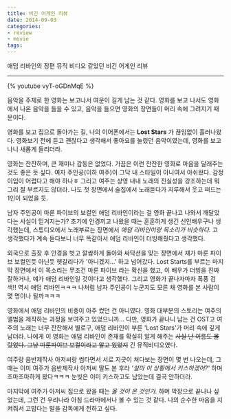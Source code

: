 ```yaml
---
title: 비긴 어게인 리뷰
date: 2014-09-03
categories:
- review
- movie
tags:
---
```


애덤 리바인의 장편 뮤직 비디오 같았던 비긴 어게인 리뷰

<!-- more -->

---
{% youtube vyT-oGDnMqE %}

음악을 주제로 한 영화는 보고나서 여운이 길게 남는 것 같다. 영화를 보고 나서도 영화에서 나온 음악을 들을 수 있고, 음악을 들으면 영화의 장면들이 머리 속에 그려지기 때문이다.

영화를 보고 집으로 돌아가는 길, 나의 이어폰에서는 **Lost Stars** 가 끊임없이 흘러나왔다. 영화보기 전에 듣고 괜찮다고 생각해서 좋아요를 눌렀던 음악이였는데, 영화를 보고나니 새롭게 들리더라.

영화는 잔잔하며, 큰 재미나 감동은 없었다. 가끔은 이런 잔잔한 영화로 마음을 달래주는 것도 좋은 듯 싶다. 여자 주인공(이하 여주)이 그닥 내 스타일이 아니여서 아쉬웠다. 감정이입이 어렵다고 해야 하나ㅎ 그리고 여주는 상영 내내 노래의 진실성을 강조하는데 뭐 그리 잘 부르지도 않더라. 나도 첫 장면에서 술집에서 노래듣다가 지루해서 웃고 떠드는 1인이 되었을 듯.

남자 주인공이 마룬 파이브의 보컬인 애덤 리바인이라는 걸 영화 끝나고 나와서 깨달았다는 사실이 믿겨지는가? 초기에 안경끼고 나왔을 때는 훈훈하게 생긴 신인배우구나 생각했는데, 스튜디오에서 노래부르는 장면에서 *애덤 리바인이랑 목소리가 비슷하다.* 고 생각했다가 계속 듣다보니 너무 똑같아서 애덤 리바인이 더빙해줬다고 생각했다.

외국으로 출장 후 안경을 벗고 깔쌈하게 돌아와 싸닥션을 맞는 장면에서 쟤가 마룬 파이브 보컬인듯 아닌듯 헷갈리다가 '아니겠지...' 하고 넘어갔다. Lost Starts를 부르는 마지막 장면에서 이 목소리는 무조건 마룬 파이브 라는 확신을 했고, 이 배우가 더빙을 진짜 잘하거나, 얘가 애덤 리바인일 것이다고 생각했다. 그리고 영화가 끝나자마자 폭풍 검색!! 역시 애덤 리바인ㅋㅋㅋ 나처럼 남자 주인공이 누군지도 모른 채 영화를 본 사람이 몇 명이나 될까ㅋㅋㅋ

영화에서 애덤 리바인의 비중이 아주 컸던 건 아니였다. 영화 대부분의 스토리는 여주의 앨범을 제작하는 과정을 보여주고 있었으니까... 다만, 영화가 끝나니 남는 건 OST고 여주의 노래는 너무 잔잔해서 별로구, 애덤 리바인이 부른 'Lost Stars'가 머리 속에 깊게 남더라. 나에게 이 영화는 애덤 리바인이 존재를 확실히 알게 해주는 ~~사실 난 이름도 몰랐었다. 그냥 마룬파이브 보컬이라고 알고 있었지~~ 긴 뮤직비디오였다.

여주랑 음반제작사 아저씨랑 썸타면서 서로 지긋이 쳐다보는 장면이 몇 번 나오는데, 그 때는 이미 여주가 음반제작사 아저씨 딸도 본 후라 *'설마 이 상황에서 키스하겠어?'* 하며 조마조마하게 봤다ㅋㅋㅋ 눈빛은 이미 키스하고도 남았는데 결국 안하더라.

마지막에 여주가 아저씨 집으로 왔을 때는 *올 것이 온 것인가.* 하며 막장으로 끝나나 싶었는데, 그런 건 우리나라 아침 드라마에서나 볼 수 있는 것 같다. 나의 순수한 마음을 지켜줘서 고맙다는 말을 감독에게 전하고 싶다.
